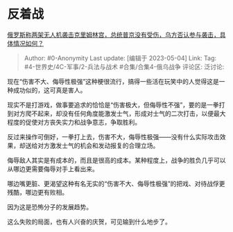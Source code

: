 # 反着战
[俄罗斯称两架无人机袭击克里姆林宫，总统普京没有受伤，乌方否认参与袭击，具体情况如何？](https://www.zhihu.com/question/598879535/answer/3011939101)

> Author: #0-Anonymity
> Last update: [编辑于 2023-05-04]
> Link:
> Tag: #4-世界史/4C-军事/2-兵法与战术 #合集/合集4-俄乌战争 
> 评论区:
> 泛讨论:

现在“伤害不大、侮辱性极强”这种梗很流行，搞得一些活在玩笑中的人觉得这是一种成功似的，这可真是害人。

现实不是打游戏，做事要追求的恰恰是“伤害极大，但侮辱性不强”，要的是一拳打到对方爬不起来，却没有任何角度能激发士气，形成对士气的二次打击，以便最大程度的促使对方丧失实力和战争意志，争取胜利。

反过来操作可倒好，一拳打上去，伤害不大，侮辱性极强——没有什么实际攻击效果，却送给对方激发士气的机会和发动报复的合理立场。

侮辱敌人其实是有成本的，而且是很高的成本。某种程度上，战争的胜负几乎可以从哪边更需要侮辱对手上看出来。

哪边嘴更脏、更渴望这种有名无实的“伤害不大、侮辱性极强”的把戏、对待战俘更残酷，哪边更有败相。

因为这是恐怖分子的发展趋势。

这么失败的局面，也有人兴奋的庆贺，可见输到什么地步了。